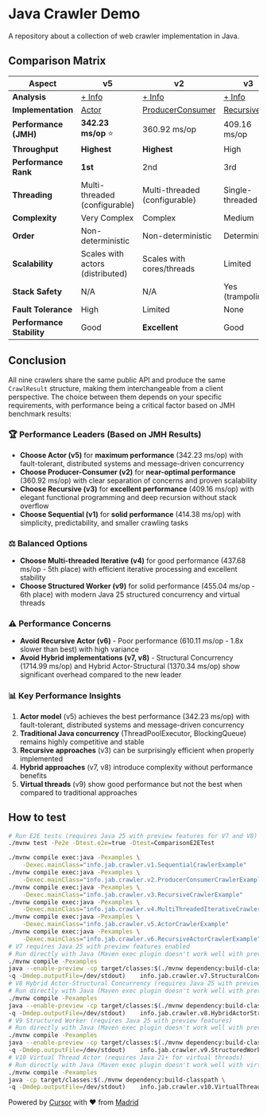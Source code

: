 # Java Crawler Demo

A repository about a collection of web crawler implementation in Java.

## Comparison Matrix

| Aspect | v5 | v2 | v3 | v1 | v4 | v9 | v6 | v8 | v7 |
|--------|----|----|----|----|----|----|----|----|----|
| **Analysis** | [+ Info](./docs/v5/README.md) | [+ Info](./docs/v2/README.md) | [+ Info](./docs/v3/README.md) | [+ Info](./docs/v1/README.md) | [+ Info](./docs/v4/README.md) | [+ Info](./docs/v9/README.md) | [+ Info](./docs/v6/README.md) | [+ Info](./docs/v8/README.md) | [+ Info](./docs/v7/README.md) |
| **Implementation** | [Actor](./src/main/java/info/jab/crawler/v5/ActorCrawler.java) | [ProducerConsumer](./src/main/java/info/jab/crawler/v2/ProducerConsumerCrawler.java) | [Recursive](./src/main/java/info/jab/crawler/v3/RecursiveCrawler.java) | [Sequential](./src/main/java/info/jab/crawler/v1/SequentialCrawler.java) | [MultiThreadedIterative](./src/main/java/info/jab/crawler/v4/MultiThreadedIterativeCrawler.java) | [StructuredWorker](./src/main/java/info/jab/crawler/v9/StructuredWorkerCrawler.java) | [RecursiveActor](./src/main/java/info/jab/crawler/v6/RecursiveActorCrawler.java) | [HybridActorStructural](./src/main/java/info/jab/crawler/v8/HybridActorStructuralCrawler.java) | [StructuralConcurrency](./src/main/java/info/jab/crawler/v7/StructuralConcurrencyCrawler.java) |
| **Performance (JMH)** | **342.23 ms/op** ⭐ | 360.92 ms/op | 409.16 ms/op | 414.38 ms/op | 437.68 ms/op | 455.04 ms/op | 610.11 ms/op ⚠️ | 1370.34 ms/op | 1714.99 ms/op |
| **Throughput** | **Highest** | **Highest** | High | High | High | High | Medium | Low | Low |
| **Performance Rank** | **1st** | 2nd | 3rd | 4th | 5th | 6th | 7th | 8th | 9th |
| **Threading** | Multi-threaded (configurable) | Multi-threaded (configurable) | Single-threaded | Single-threaded | Multi-threaded (configurable) | Multi-threaded (virtual threads) | Multi-threaded (configurable) | Multi-threaded (virtual threads) | Multi-threaded (virtual threads) |
| **Complexity** | Very Complex | Complex | Medium | Simple | Very Complex | Medium | Very Complex | Complex | Medium |
| **Order** | Non-deterministic | Non-deterministic | Deterministic | Deterministic | Non-deterministic | Non-deterministic | Non-deterministic | Non-deterministic | Non-deterministic |
| **Scalability** | Scales with actors (distributed) | Scales with cores/threads | Limited | Limited | Scales with cores/threads | Scales with virtual threads | Scales with actors (dynamic) | Scales with virtual threads + actors | Scales with virtual threads |
| **Stack Safety** | N/A | N/A | Yes (trampoline) | N/A | N/A | Yes (structured scopes) | Yes (async recursion) | Yes (structured scopes) | Yes (structured scopes) |
| **Fault Tolerance** | High | Limited | None | None | Limited | High | High | Very High | High |
| **Performance Stability** | Good | **Excellent** | Good | Good | **Excellent** | Good | Poor | Fair | Fair |

## Conclusion

All nine crawlers share the same public API and produce the same `CrawlResult` structure, making them interchangeable from a client perspective. The choice between them depends on your specific requirements, with performance being a critical factor based on JMH benchmark results:

### 🏆 **Performance Leaders (Based on JMH Results)**
- **Choose Actor (v5)** for **maximum performance** (342.23 ms/op) with fault-tolerant, distributed systems and message-driven concurrency
- **Choose Producer-Consumer (v2)** for **near-optimal performance** (360.92 ms/op) with clear separation of concerns and proven scalability
- **Choose Recursive (v3)** for **excellent performance** (409.16 ms/op) with elegant functional programming and deep recursion without stack overflow
- **Choose Sequential (v1)** for **solid performance** (414.38 ms/op) with simplicity, predictability, and smaller crawling tasks

### ⚖️ **Balanced Options**
- **Choose Multi-threaded Iterative (v4)** for good performance (437.68 ms/op - 5th place) with efficient iterative processing and excellent stability
- **Choose Structured Worker (v9)** for solid performance (455.04 ms/op - 6th place) with modern Java 25 structured concurrency and virtual threads

### ⚠️ **Performance Concerns**
- **Avoid Recursive Actor (v6)** - Poor performance (610.11 ms/op - 1.8x slower than best) with high variance
- **Avoid Hybrid implementations (v7, v8)** - Structural Concurrency (1714.99 ms/op) and Hybrid Actor-Structural (1370.34 ms/op) show significant overhead compared to the new leader

### 📊 **Key Performance Insights**
1. **Actor model** (v5) achieves the best performance (342.23 ms/op) with fault-tolerant, distributed systems and message-driven concurrency
2. **Traditional Java concurrency** (ThreadPoolExecutor, BlockingQueue) remains highly competitive and stable
3. **Recursive approaches** (v3) can be surprisingly efficient when properly implemented
4. **Hybrid approaches** (v7, v8) introduce complexity without performance benefits
5. **Virtual threads** (v9) show good performance but not the best when compared to traditional approaches

## How to test

```bash
# Run E2E tests (requires Java 25 with preview features for V7 and V8)
./mvnw test -Pe2e -Dtest.e2e=true -Dtest=ComparisonE2ETest

./mvnw compile exec:java -Pexamples \
    -Dexec.mainClass="info.jab.crawler.v1.SequentialCrawlerExample"
./mvnw compile exec:java -Pexamples \
    -Dexec.mainClass="info.jab.crawler.v2.ProducerConsumerCrawlerExample"
./mvnw compile exec:java -Pexamples \
    -Dexec.mainClass="info.jab.crawler.v3.RecursiveCrawlerExample"
./mvnw compile exec:java -Pexamples \
    -Dexec.mainClass="info.jab.crawler.v4.MultiThreadedIterativeCrawlerExample"
./mvnw compile exec:java -Pexamples \
    -Dexec.mainClass="info.jab.crawler.v5.ActorCrawlerExample"
./mvnw compile exec:java -Pexamples \
    -Dexec.mainClass="info.jab.crawler.v6.RecursiveActorCrawlerExample"
# V7 requires Java 25 with preview features enabled
# Run directly with Java (Maven exec plugin doesn't work well with preview features)
./mvnw compile -Pexamples
java --enable-preview -cp target/classes:$(./mvnw dependency:build-classpath \
-q -Dmdep.outputFile=/dev/stdout)    info.jab.crawler.v7.StructuralConcurrencyCrawlerExample
# V8 Hybrid Actor-Structural Concurrency (requires Java 25 with preview features)
# Run directly with Java (Maven exec plugin doesn't work well with preview features)
./mvnw compile -Pexamples
java --enable-preview -cp target/classes:$(./mvnw dependency:build-classpath \
-q -Dmdep.outputFile=/dev/stdout)    info.jab.crawler.v8.HybridActorStructuralCrawlerExample
# V9 Structured Worker (requires Java 25 with preview features)
# Run directly with Java (Maven exec plugin doesn't work well with preview features)
./mvnw compile -Pexamples
java --enable-preview -cp target/classes:$(./mvnw dependency:build-classpath \
-q -Dmdep.outputFile=/dev/stdout)    info.jab.crawler.v9.StructuredWorkerCrawlerExample
# V10 Virtual Thread Actor (requires Java 21+ for virtual threads)
# Run directly with Java (Maven exec plugin doesn't work well with virtual threads)
./mvnw compile -Pexamples
java -cp target/classes:$(./mvnw dependency:build-classpath \
-q -Dmdep.outputFile=/dev/stdout)    info.jab.crawler.v10.VirtualThreadActorCrawlerExample
```

Powered by [Cursor](https://www.cursor.com/) with ❤️ from [Madrid](https://www.google.com/maps/place/Community+of+Madrid,+Madrid/@40.4983324,-6.3162283,8z/data=!3m1!4b1!4m6!3m5!1s0xd41817a40e033b9:0x10340f3be4bc880!8m2!3d40.4167088!4d-3.5812692!16zL20vMGo0eGc?entry=ttu&g_ep=EgoyMDI1MDgxOC4wIKXMDSoASAFQAw%3D%3D)
